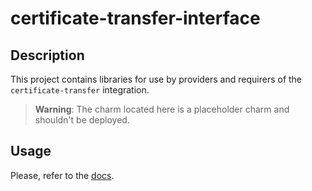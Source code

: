 # certificate-transfer-interface

## Description

This project contains libraries for use by providers and requirers of the `certificate-transfer` integration. 

> **Warning**: The charm located here is a placeholder charm and shouldn't be deployed.

## Usage

Please, refer to the [docs](https://charmhub.io/certificate-transfer-interface/libraries/certificate_transfer).
